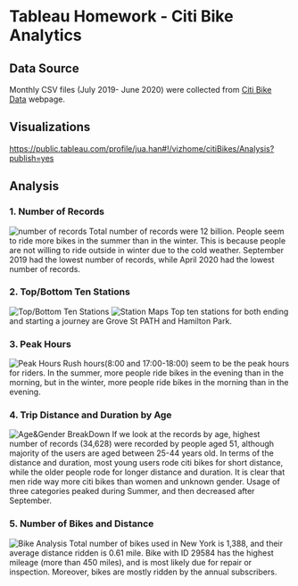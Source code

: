 # Tableau Homework - Citi Bike Analytics

## Data Source
Monthly CSV files (July 2019- June 2020) were collected from [Citi Bike Data](https://www.citibikenyc.com/system-data) webpage.

## Visualizations
https://public.tableau.com/profile/jua.han#!/vizhome/citiBikes/Analysis?publish=yes

## Analysis

### 1. Number of Records
![number of records](Images/number_of_records.png)
Total number of records were 12 billion. People seem to ride more bikes in the summer than in the winter. This is because people are not willing to ride outside in winter due to the cold weather.
September 2019 had the lowest number of records, while April 2020 had the lowest number of records.


### 2. Top/Bottom Ten Stations
![Top/Bottom Ten Stations](Images/top_bottom_ten_stations.png)
![Station Maps](Images/maps.png)
Top ten stations for both ending and starting a journey are Grove St PATH and Hamilton Park.


### 3. Peak Hours
![Peak Hours](Images/peak_hours.png)
Rush hours(8:00 and 17:00-18:00) seem to be the peak hours for riders.
In the summer, more people ride bikes in the evening than in the morning, but in the winter, more people ride bikes in the morning than in the evening.


### 4. Trip Distance and Duration by Age
![Age&Gender BreakDown](Images/age_gender_breakdown.png)
If we look at the records by age, highest number of records (34,628) were recorded by people aged 51, although majority of the users are aged between 25-44 years old. 
In terms of the distance and duration, most young users rode citi bikes for short distance, while the older people rode for longer distance and duration.
It is clear that men ride way more citi bikes than women and unknown gender. Usage of three categories peaked during Summer, and then decreased after September.


### 5. Number of Bikes and Distance
![Bike Analysis](Images/bike_stats.png)
Total number of bikes used in New York is 1,388, and their average distance ridden is 0.61 mile.
Bike with ID 29584 has the highest mileage (more than 450 miles), and is most likely due for repair or inspection.
Moreover, bikes are mostly ridden by the annual subscribers.





